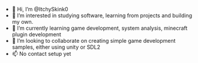 - 👋 Hi, I’m @ItchySkink0
- 👀 I’m interested in studying software, learning from projects and building my own.
- 🌱 I’m currently learning game development, system analysis, minecraft plugin development
- 💞️ I’m looking to collaborate on creating simple game development samples, either using unity or SDL2
- 📫 No contact setup yet

<!---
ItchySkink0/ItchySkink0 is a ✨ special ✨ repository because its `README.md` (this file) appears on your GitHub profile.
You can click the Preview link to take a look at your changes.
--->

